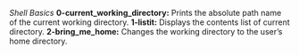 _*Shell Basics*_
<strong>0-current_working_directory:</strong> Prints the absolute path name of the current working directory.
<strong>1-listit:</strong> Displays the contents list of current directory.
<strong>2-bring_me_home:</strong> Changes the working directory to the user’s home directory.
